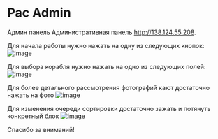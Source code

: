 # Pac Admin
 Админ панель
Административная панель http://138.124.55.208.

Для начала работы нужно нажать на одну из следующих кнопок:
![image](https://github.com/user-attachments/assets/d54d4712-2df0-427d-843c-472667511c9b)

Для выбора корабля нужно нажать на одно из следующих полей:
![image](https://github.com/user-attachments/assets/ef09dd17-2a47-4d16-b60d-394276e0b067)

Для более детального рассмотрения фотографий кают достаточно нажать на фото
![image](https://github.com/user-attachments/assets/e588c4c1-d501-4c3c-8604-2b293affa827)

Для изменения очереди сортировки достаточно зажать и потянуть конкретный блок
![image](https://github.com/user-attachments/assets/c43f25ef-59f0-4065-826c-a21d5cba7e5b)


Спасибо за вниманий!
